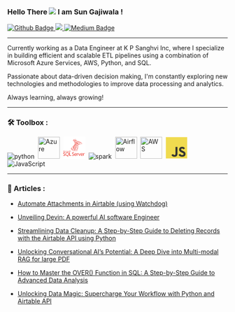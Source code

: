 <h3>
  Hello There <img src="https://media.giphy.com/media/hvRJCLFzcasrR4ia7z/giphy.gif" width="30px"/> I am Sun Gajiwala !
</h3>

<div id="badges">
  <a href="https://github.com/SunGajiwala">
    <img src="https://img.shields.io/badge/github-%23121011.svg?style=for-the-badge&logo=github&logoColor=white" alt="Github Badge"/>
  </a>
  <a href="https://www.linkedin.com/in/sun-gajiwala/">
    <img src="https://img.shields.io/badge/LinkedIn-0077B5?style=for-the-badge&logo=linkedin&logoColor=white">
  </a>
  <a href="https://sungajiwala54.medium.com">
    <img src="https://img.shields.io/badge/Medium-12100E?style=for-the-badge&logo=medium&logoColor=white" alt="Medium Badge"/>
  </a>
</div>

---

<div>
  
Currently working as a Data Engineer at K P Sanghvi Inc, where I specialize in building efficient and scalable ETL pipelines using a combination of Microsoft Azure Services, AWS, Python, and SQL. 

Passionate about data-driven decision making, I'm constantly exploring new technologies and methodologies to improve data processing and analytics.

Always learning, always growing!

</div>

---

### 🛠️ Toolbox :
<div>
  <img src="https://cdn.jsdelivr.net/gh/devicons/devicon@latest/icons/python/python-original-wordmark.svg" title="python" alt="python" width="50" height ="50"/>&nbsp;
  <img src="https://cdn.jsdelivr.net/gh/devicons/devicon@latest/icons/azure/azure-original-wordmark.svg" title="Azure" width="50" height="50"/>&nbsp;
  <img src="https://github.com/devicons/devicon/blob/master/icons/microsoftsqlserver/microsoftsqlserver-plain-wordmark.svg" title="MSSQL" width="50" height= "50"/>&nbsp;
  <img src="https://www.vectorlogo.zone/logos/apache_spark/apache_spark-ar21.svg" title="apachespark" alt="spark" width="50" height ="50"/>&nbsp;
  <img src="https://cdn.jsdelivr.net/gh/devicons/devicon@latest/icons/apacheairflow/apacheairflow-original-wordmark.svg" title="Airflow" width="50" height="50"/>&nbsp;
  <img src="https://cdn.jsdelivr.net/gh/devicons/devicon@latest/icons/amazonwebservices/amazonwebservices-original-wordmark.svg" title="AWS" width="50" height="50"/>&nbsp;
  <img src="https://github.com/devicons/devicon/blob/master/icons/javascript/javascript-original.svg" title="JavaScript" alt="JavaScript" width="50" height="50"/>&nbsp;
  <img src="https://cdn.jsdelivr.net/gh/devicons/devicon@latest/icons/git/git-original-wordmark.svg" title="Git" alt="JavaScript" width="50" height="50"/>&nbsp;
</div>

---

### 📖 Articles :

<div>

- <a href="https://medium.com/@sungajiwala54/automating-attachment-management-in-airtable-the-watchdog-file-uploader-project-b48cde44cb22">Automate Attachments in Airtable (using Watchdog)</a>

- <a href="https://medium.com/@sungajiwala54/unveiling-devin-a-powerful-ai-software-engineer-076a087aaed2">Unveiling Devin: A powerful AI software Engineer</a>

- <a href="https://medium.com/@sungajiwala54/streamlining-data-cleanup-a-step-by-step-guide-to-deleting-records-with-the-airtable-api-using-a4cd4706fe82">Streamlining Data Cleanup: A Step-by-Step Guide to Deleting Records with the Airtable API using Python</a>

- <a href="https://medium.com/@sungajiwala54/unlocking-conversational-ais-potential-a-deep-dive-into-multi-modal-rag-for-large-pdf-f6e48057e08d"> Unlocking Conversational AI’s Potential: A Deep Dive into Multi-modal RAG for large PDF </a>

- <a href="https://medium.com/@sungajiwala54/mastering-the-over-function-in-sql-elevate-your-data-analysis-skills-d85cb4f33d79">How to Master the OVER() Function in SQL: A Step-by-Step Guide to Advanced Data Analysis</a>

- <a href="https://medium.com/@sungajiwala54/using-airtable-api-with-python-5c67b5da45dc">Unlocking Data Magic: Supercharge Your Workflow with Python and Airtable API</a>







